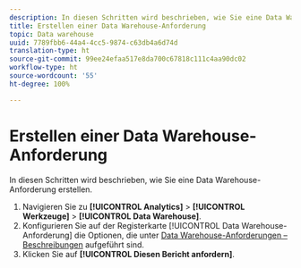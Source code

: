 ```yaml
---
description: In diesen Schritten wird beschrieben, wie Sie eine Data Warehouse-Anforderung erstellen.
title: Erstellen einer Data Warehouse-Anforderung
topic: Data warehouse
uuid: 7789fbb6-44a4-4cc5-9874-c63db4a6d74d
translation-type: ht
source-git-commit: 99ee24efaa517e8da700c67818c111c4aa90dc02
workflow-type: ht
source-wordcount: '55'
ht-degree: 100%

---
```



# Erstellen einer Data Warehouse-Anforderung

In diesen Schritten wird beschrieben, wie Sie eine Data Warehouse-Anforderung erstellen.

1. Navigieren Sie zu **[!UICONTROL Analytics]** > **[!UICONTROL Werkzeuge]** > **[!UICONTROL Data Warehouse]**.
1. Konfigurieren Sie auf der Registerkarte [!UICONTROL Data Warehouse-Anforderung] die Optionen, die unter [Data Warehouse-Anforderungen – Beschreibungen](/help/export/data-warehouse/data-warehouse.md#section_F21C78ED36884C389C852E876AF5CDE8) aufgeführt sind.
1. Klicken Sie auf **[!UICONTROL Diesen Bericht anfordern]**.
